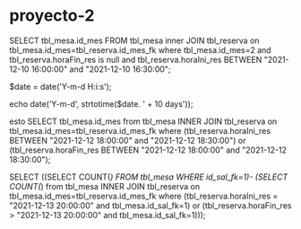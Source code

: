 # proyecto-2


SELECT tbl_mesa.id_mes FROM tbl_mesa inner JOIN tbl_reserva on tbl_mesa.id_mes=tbl_reserva.id_mes_fk where tbl_mesa.id_mes=2 and tbl_reserva.horaFin_res is null and tbl_reserva.horaIni_res BETWEEN "2021-12-10 16:00:00" and "2021-12-10 16:30:00";

$date = date('Y-m-d H:i:s');

echo date('Y-m-d', strtotime($date. ' + 10 days'));


esto
SELECT tbl_mesa.id_mes from tbl_mesa INNER JOIN tbl_reserva on tbl_mesa.id_mes=tbl_reserva.id_mes_fk where (tbl_reserva.horaIni_res BETWEEN "2021-12-12 18:00:00" and "2021-12-12 18:30:00") or (tbl_reserva.horaFin_res BETWEEN "2021-12-12 18:00:00" and "2021-12-12 18:30:00");


SELECT ((SELECT COUNT(*) FROM tbl_mesa WHERE id_sal_fk=1)- (SELECT COUNT(*) from tbl_mesa INNER JOIN tbl_reserva on tbl_mesa.id_mes=tbl_reserva.id_mes_fk where (tbl_reserva.horaIni_res = "2021-12-13 20:00:00" and tbl_mesa.id_sal_fk=1) or (tbl_reserva.horaFin_res > "2021-12-13 20:00:00" and tbl_mesa.id_sal_fk=1)));